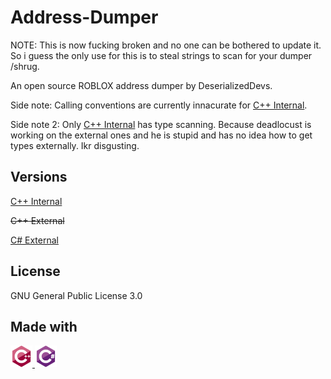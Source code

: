 # Address-Dumper

NOTE: This is now fucking broken and no one can be bothered to update it. So i guess the only use for this is to steal strings to scan for your dumper /shrug.

An open source ROBLOX address dumper by DeserializedDevs.

Side note: Calling conventions are currently innacurate for [C++ Internal](https://github.com/DeserialzedDevs/Address-Dumper/tree/main/Internal).

Side note 2: Only [C++ Internal](https://github.com/DeserialzedDevs/Address-Dumper/tree/main/Internal) has type scanning. Because deadlocust is working on the external ones and he is stupid and has no idea how to get types externally. Ikr disgusting.

## Versions
[C++ Internal](https://github.com/DeserialzedDevs/Address-Dumper/tree/main/Internal)

~~C++ External~~

[C# External](https://github.com/DeserialzedDevs/Address-Dumper/tree/main/C%23)

## License
GNU General Public License 3.0

## Made with
<a title="C++" href="https://www.learncpp.com/">
    <img width="35" src="https://github.com/devicons/devicon/blob/master/icons/cplusplus/cplusplus-original.svg" alt="CPP">
</a>
<a title="C#" href="https://www.w3schools.com/cs/default.asp">
    <img width="35" src="https://github.com/devicons/devicon/blob/master/icons/csharp/csharp-original.svg" alt="CSharp">
</a>

